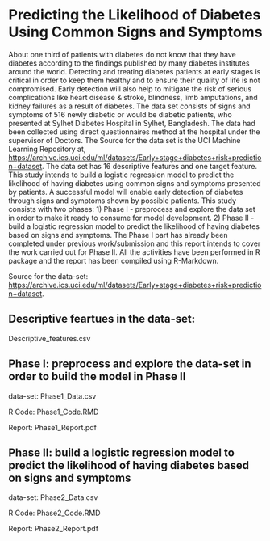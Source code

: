 
# Predicting the Likelihood of Diabetes Using Common Signs and Symptoms
About one third of patients with diabetes do not know that they have diabetes according to the findings published by many diabetes institutes around the world. Detecting and treating diabetes patients at early stages is critical in order to keep them healthy and to ensure their quality of life is not compromised. Early detection will also help to mitigate the risk of serious complications like heart disease &amp; stroke, blindness, limb amputations, and kidney failures as a result of diabetes.  The data set consists of signs and symptoms of 516 newly diabetic or would be diabetic patients, who presented at Sylhet Diabetes Hospital in Sylhet, Bangladesh. The data had been collected using direct questionnaires method at the hospital under the supervisor of Doctors. The Source for the data set is the UCI Machine Learning Repository at, https://archive.ics.uci.edu/ml/datasets/Early+stage+diabetes+risk+prediction+dataset. The data set has 16 descriptive features and one target feature.  This study intends to build a logistic regression model to predict the likelihood of having diabetes using common signs and symptoms presented by patients. A successful model will enable early detection of diabetes through signs and symptoms shown by possible patients.  This study consists with two phases: 1) Phase I - preprocess and explore the data set in order to make it ready to consume for model development. 2) Phase II - build a logistic regression model to predict the likelihood of having diabetes based on signs and symptoms. The Phase I part has already been completed under previous work/submission and this report intends to cover the work carried out for Phase II.  All the activities have been performed in R package and the report has been compiled using R-Markdown.

Source for the data-set:
https://archive.ics.uci.edu/ml/datasets/Early+stage+diabetes+risk+prediction+dataset.

## Descriptive feartues in the data-set:
Descriptive_features.csv
 

## Phase I: preprocess and explore the data-set in order to build the model in Phase II

data-set: Phase1_Data.csv

R Code: Phase1_Code.RMD

Report: Phase1_Report.pdf

## Phase II: build a logistic regression model to predict the likelihood of having diabetes based on signs and symptoms

data-set: Phase2_Data.csv

R Code: Phase2_Code.RMD

Report: Phase2_Report.pdf
